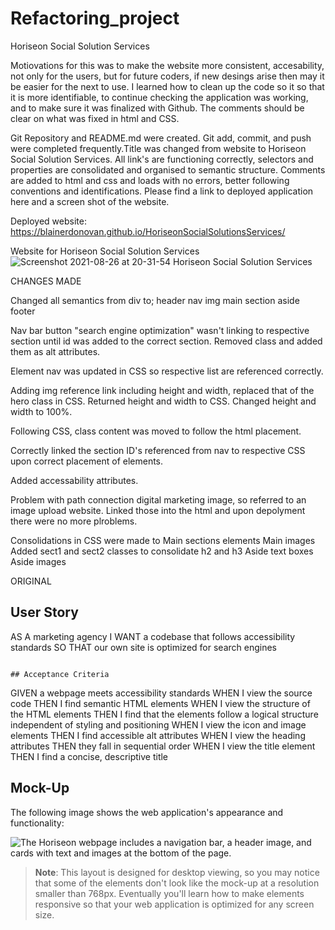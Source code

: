 # Refactoring_project

Horiseon Social Solution Services

Motiovations for this was to make the website more consistent, accesability, not only for the users, but for future coders, if new desings arise then may it be easier for the next to use. I learned how to clean up the code so it so that it is more identifiable, to continue checking the application was working, and to make sure it was finalized with Github. The comments should be clear on what was fixed in html and CSS.

Git Repository and README.md were created. Git add, commit, and push were completed frequently.Title was changed from website to Horiseon Social Solution Services. All link's are functioning correctly, selectors and properties are consolidated and organised to semantic structure. Comments are added to html and css and loads with no errors, better following conventions and identifications. Please find a link to deployed application here and a screen shot of the website. 

Deployed website:
https://blainerdonovan.github.io/HoriseonSocialSolutionsServices/

Website for Horiseon Social Solution Services
![Screenshot 2021-08-26 at 20-31-54 Horiseon Social Solution Services](https://user-images.githubusercontent.com/87785690/131065679-1a0a41c1-48ee-48e9-8e7d-1a950999d00d.png)


CHANGES MADE

Changed all semantics from div to;
header
nav
img
main
section
aside
footer

Nav bar button "search engine optimization" wasn't linking to respective section until id was added to the correct section.
    Removed class and added them as alt attributes.

Element nav was updated in CSS so respective list are referenced correctly.

Adding img reference link including height and width, replaced that of the hero class in CSS.
    Returned height and width to CSS.
    Changed height and width to 100%.

Following CSS, class content was moved to follow the html placement.

Correctly linked the section ID's referenced from nav to respective CSS upon correct placement of elements.

Added accessability attributes.

Problem with path connection digital marketing image, so referred to an image upload website. Linked those into the html and upon depolyment there were no more plroblems. 

Consolidations in CSS were made to 
Main sections elements
Main images
Added sect1 and sect2 classes to consolidate h2 and h3
Aside text boxes
Aside images

ORIGINAL

## User Story

AS A marketing agency
I WANT a codebase that follows accessibility standards
SO THAT our own site is optimized for search engines
```

## Acceptance Criteria

```
GIVEN a webpage meets accessibility standards
WHEN I view the source code
THEN I find semantic HTML elements
WHEN I view the structure of the HTML elements
THEN I find that the elements follow a logical structure independent of styling and positioning
WHEN I view the icon and image elements
THEN I find accessible alt attributes
WHEN I view the heading attributes
THEN they fall in sequential order
WHEN I view the title element
THEN I find a concise, descriptive title

## Mock-Up

The following image shows the web application's appearance and functionality:

![The Horiseon webpage includes a navigation bar, a header image, and cards with text and images at the bottom of the page.](./Assets/01-html-css-git-homework-demo.png)

> **Note**: This layout is designed for desktop viewing, so you may notice that some of the elements don't look like the mock-up at a resolution smaller than 768px. Eventually you'll learn how to make elements responsive so that your web application is optimized for any screen size.